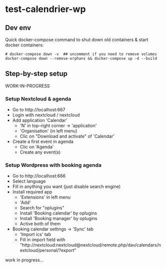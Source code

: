 # test-calendrier-wp

## Dev env

Quick docker-compose command to shut down old containers & start docker containers:

```
# docker-compose down -v  ## uncomment if you need to remove volumes
docker-compose down --remove-orphans && docker-compose up -d --build
```

## Step-by-step setup

WORK-IN-PROGRESS

### Setup Nextcloud & agenda

- Go to http://localhost:667
- Login with nextcloud / nextcloud
- Add application 'Calendar'
    - 'N' in top-right corner -> 'application'
    - 'Organisation' (in left menu)
    - Clic on "Download and activate" of 'Calendar'
- Create a first event in agenda
    - Clic on 'Agenda'
    - Create any event(s)

### Setup Wordpress with booking agenda

- Go to http://localhost:666
- Select language
- Fill in anything you want (just disable search engine)
- Install required app
    - 'Extensions' in left menu
    - 'Add'
    - Search for "oplugins"
    - Install 'Booking calendar' by oplugins
    - Install 'Booking manager' by oplugins
    - Active both of them
- Booking calendar settings -> 'Sync' tab
    - 'Import ics' tab
    - Fill in import field with "http://nextcloud:nextcloud@nextcloud/remote.php/dav/calendars/nextcloud/personal/?export"

work in progress...
